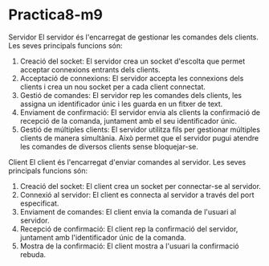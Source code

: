 # Practica8-m9

Servidor
El servidor és l'encarregat de gestionar les comandes dels clients. Les seves principals funcions són:
1.	Creació del socket: El servidor crea un socket d'escolta que permet acceptar connexions entrants dels clients.
2.	Acceptació de connexions: El servidor accepta les connexions dels clients i crea un nou socket per a cada client connectat.
3.	Gestió de comandes: El servidor rep les comandes dels clients, les assigna un identificador únic i les guarda en un fitxer de text.
4.	Enviament de confirmació: El servidor envia als clients la confirmació de recepció de la comanda, juntament amb el seu identificador únic.
5.	Gestió de múltiples clients: El servidor utilitza fils per gestionar múltiples clients de manera simultània. Això permet que el servidor pugui atendre les comandes de diversos clients sense bloquejar-se.

   
Client
El client és l'encarregat d'enviar comandes al servidor. Les seves principals funcions són:
1.	Creació del socket: El client crea un socket per connectar-se al servidor.
2.	Connexió al servidor: El client es connecta al servidor a través del port especificat.
3.	Enviament de comandes: El client envia la comanda de l'usuari al servidor.
4.	Recepció de confirmació: El client rep la confirmació del servidor, juntament amb l'identificador únic de la comanda.
5.	Mostra de la confirmació: El client mostra a l'usuari la confirmació rebuda.
